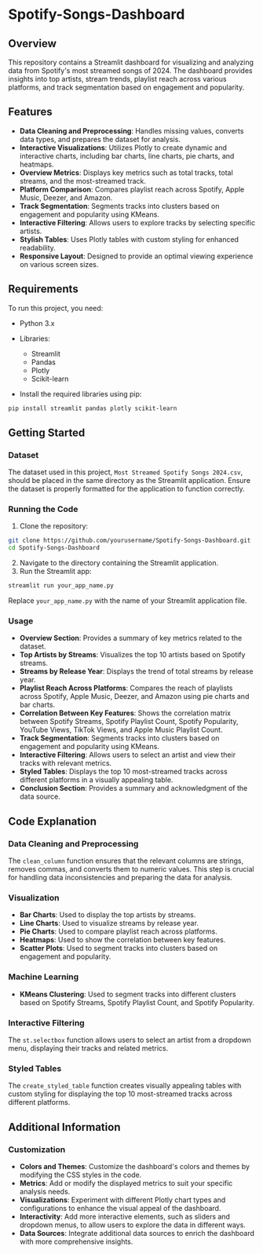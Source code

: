 # Spotify-Songs-Dashboard

## Overview

This repository contains a Streamlit dashboard for visualizing and analyzing data from Spotify's most streamed songs of 2024. The dashboard provides insights into top artists, stream trends, playlist reach across various platforms, and track segmentation based on engagement and popularity.

## Features

-   **Data Cleaning and Preprocessing**: Handles missing values, converts data types, and prepares the dataset for analysis.
-   **Interactive Visualizations**: Utilizes Plotly to create dynamic and interactive charts, including bar charts, line charts, pie charts, and heatmaps.
-   **Overview Metrics**: Displays key metrics such as total tracks, total streams, and the most-streamed track.
-   **Platform Comparison**: Compares playlist reach across Spotify, Apple Music, Deezer, and Amazon.
-   **Track Segmentation**: Segments tracks into clusters based on engagement and popularity using KMeans.
-   **Interactive Filtering**: Allows users to explore tracks by selecting specific artists.
-   **Stylish Tables**: Uses Plotly tables with custom styling for enhanced readability.
-   **Responsive Layout**: Designed to provide an optimal viewing experience on various screen sizes.

## Requirements

To run this project, you need:

-   Python 3.x
-   Libraries:

    -   Streamlit
    -   Pandas
    -   Plotly
    -   Scikit-learn
-   Install the required libraries using pip:

```bash
pip install streamlit pandas plotly scikit-learn
```

## Getting Started

### Dataset

The dataset used in this project, `Most Streamed Spotify Songs 2024.csv`, should be placed in the same directory as the Streamlit application. Ensure the dataset is properly formatted for the application to function correctly.

### Running the Code

1.  Clone the repository:

```bash
git clone https://github.com/yourusername/Spotify-Songs-Dashboard.git
cd Spotify-Songs-Dashboard
```

2.  Navigate to the directory containing the Streamlit application.
3.  Run the Streamlit app:

```bash
streamlit run your_app_name.py
```

Replace `your_app_name.py` with the name of your Streamlit application file.

### Usage

-   **Overview Section**: Provides a summary of key metrics related to the dataset.
-   **Top Artists by Streams**: Visualizes the top 10 artists based on Spotify streams.
-   **Streams by Release Year**: Displays the trend of total streams by release year.
-   **Playlist Reach Across Platforms**: Compares the reach of playlists across Spotify, Apple Music, Deezer, and Amazon using pie charts and bar charts.
-   **Correlation Between Key Features**: Shows the correlation matrix between Spotify Streams, Spotify Playlist Count, Spotify Popularity, YouTube Views, TikTok Views, and Apple Music Playlist Count.
-   **Track Segmentation**: Segments tracks into clusters based on engagement and popularity using KMeans.
-   **Interactive Filtering**: Allows users to select an artist and view their tracks with relevant metrics.
-   **Styled Tables**: Displays the top 10 most-streamed tracks across different platforms in a visually appealing table.
-   **Conclusion Section**: Provides a summary and acknowledgment of the data source.

## Code Explanation

### Data Cleaning and Preprocessing

The `clean_column` function ensures that the relevant columns are strings, removes commas, and converts them to numeric values. This step is crucial for handling data inconsistencies and preparing the data for analysis.

### Visualization

-   **Bar Charts**: Used to display the top artists by streams.
-   **Line Charts**: Used to visualize streams by release year.
-   **Pie Charts**: Used to compare playlist reach across platforms.
-   **Heatmaps**: Used to show the correlation between key features.
-   **Scatter Plots**: Used to segment tracks into clusters based on engagement and popularity.

### Machine Learning

-   **KMeans Clustering**: Used to segment tracks into different clusters based on Spotify Streams, Spotify Playlist Count, and Spotify Popularity.

### Interactive Filtering

The `st.selectbox` function allows users to select an artist from a dropdown menu, displaying their tracks and related metrics.

### Styled Tables

The `create_styled_table` function creates visually appealing tables with custom styling for displaying the top 10 most-streamed tracks across different platforms.


## Additional Information

### Customization

-   **Colors and Themes**: Customize the dashboard's colors and themes by modifying the CSS styles in the code.
-   **Metrics**: Add or modify the displayed metrics to suit your specific analysis needs.
-   **Visualizations**: Experiment with different Plotly chart types and configurations to enhance the visual appeal of the dashboard.
-   **Interactivity**: Add more interactive elements, such as sliders and dropdown menus, to allow users to explore the data in different ways.
-   **Data Sources**: Integrate additional data sources to enrich the dashboard with more comprehensive insights.
